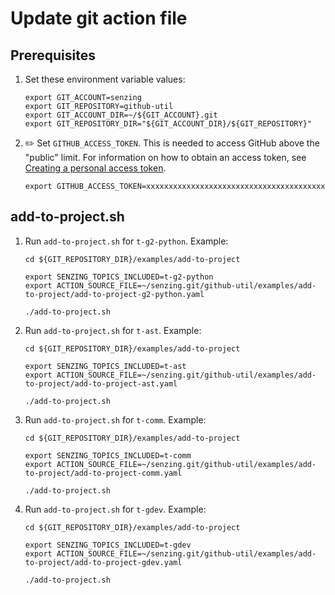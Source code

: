 # Update git action file

## Prerequisites

1. Set these environment variable values:

    ```console
    export GIT_ACCOUNT=senzing
    export GIT_REPOSITORY=github-util
    export GIT_ACCOUNT_DIR=~/${GIT_ACCOUNT}.git
    export GIT_REPOSITORY_DIR="${GIT_ACCOUNT_DIR}/${GIT_REPOSITORY}"
    ```

1. :pencil2: Set `GITHUB_ACCESS_TOKEN`.
   This is needed to access GitHub above the "public" limit.
   For information on how to obtain an access token, see
   [Creating a personal access token](https://docs.github.com/en/github/authenticating-to-github/keeping-your-account-and-data-secure/creating-a-personal-access-token).

    ```console
    export GITHUB_ACCESS_TOKEN=xxxxxxxxxxxxxxxxxxxxxxxxxxxxxxxxxxxxxxxx
    ```

## add-to-project.sh

1. Run `add-to-project.sh` for `t-g2-python`.
   Example:

    ```console
    cd ${GIT_REPOSITORY_DIR}/examples/add-to-project

    export SENZING_TOPICS_INCLUDED=t-g2-python
    export ACTION_SOURCE_FILE=~/senzing.git/github-util/examples/add-to-project/add-to-project-g2-python.yaml

    ./add-to-project.sh
    ```

1. Run `add-to-project.sh` for `t-ast`.
   Example:

    ```console
    cd ${GIT_REPOSITORY_DIR}/examples/add-to-project

    export SENZING_TOPICS_INCLUDED=t-ast
    export ACTION_SOURCE_FILE=~/senzing.git/github-util/examples/add-to-project/add-to-project-ast.yaml

    ./add-to-project.sh
    ```

1. Run `add-to-project.sh` for `t-comm`.
   Example:

    ```console
    cd ${GIT_REPOSITORY_DIR}/examples/add-to-project

    export SENZING_TOPICS_INCLUDED=t-comm
    export ACTION_SOURCE_FILE=~/senzing.git/github-util/examples/add-to-project/add-to-project-comm.yaml

    ./add-to-project.sh
    ```

1. Run `add-to-project.sh` for `t-gdev`.
   Example:

    ```console
    cd ${GIT_REPOSITORY_DIR}/examples/add-to-project

    export SENZING_TOPICS_INCLUDED=t-gdev
    export ACTION_SOURCE_FILE=~/senzing.git/github-util/examples/add-to-project/add-to-project-gdev.yaml

    ./add-to-project.sh
    ```
